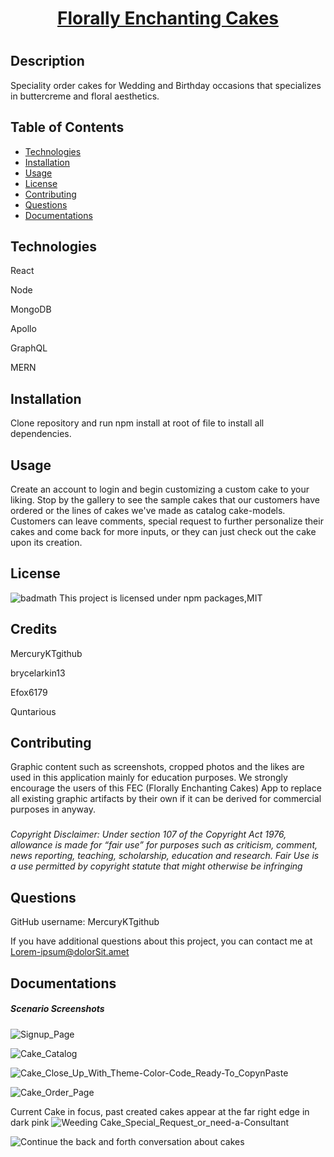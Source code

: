 
       
  <h1 align="center"><a  href="https://staging-designer-cake-app-fec.herokuapp.com" > Florally Enchanting Cakes </a> <h1/>

  ## Description
  Speciality order cakes for Wedding and Birthday occasions that specializes in buttercreme and floral aesthetics.

  ## Table of Contents
  * [Technologies](#technologies)
  * [Installation](#installation)
  * [Usage](#usage)
  * [License](#license)
  * [Contributing](#contributing)
  * [Questions](#questions)
  * [Documentations](#documentations)

  ## Technologies
  React

  Node

  MongoDB

  Apollo

  GraphQL

  MERN
  
  ## Installation
  Clone repository and run npm install at root of file to install all dependencies.

  ## Usage
  Create an account to login and begin customizing a custom cake to your liking. Stop by the gallery to see the sample cakes that our customers have ordered or the lines of cakes we've made as catalog cake-models. Customers can leave comments, special request to further personalize their cakes and come back for more inputs, or they can just check out the cake upon its creation.

  ## License
  ![badmath](https://img.shields.io/npm/l/open)
  This project is licensed under npm packages,MIT
  
  ## Credits
  MercuryKTgithub

  brycelarkin13 

  Efox6179

  Quntarious

  ## Contributing
  Graphic content such as screenshots, cropped photos and the likes are used in this application mainly for education purposes. We strongly encourage the users of this FEC (Florally Enchanting Cakes) App to replace all existing graphic artifacts by their own if it can be derived for commercial purposes in anyway.

  ### 
  _Copyright Disclaimer: Under section 107 of the Copyright Act 1976, allowance is made for “fair use” for purposes such as criticism, comment, news reporting, teaching, scholarship, education and research. Fair Use is a use permitted by copyright statute that might otherwise be infringing_

  ## Questions
  GitHub username: MercuryKTgithub
  
  If you have additional questions about this project, you can contact me at Lorem-ipsum@dolorSit.amet

  ## Documentations 
  ##### Scenario Screenshots

  ![Signup_Page](https://user-images.githubusercontent.com/95730728/171548656-671ce05c-f45f-4c75-ba2b-7767edf52def.png)

  ![Cake_Catalog](https://user-images.githubusercontent.com/95730728/171548682-2a3a4373-9c5c-4ecb-8360-97561a36cd70.png)

  ![Cake_Close_Up_With_Theme-Color-Code_Ready-To_CopynPaste](https://user-images.githubusercontent.com/95730728/171548774-d6d0ce5e-5bce-4bde-9f31-e79514afa5a9.png)

  ![Cake_Order_Page](https://user-images.githubusercontent.com/95730728/171548709-9ad318cb-d176-4b2b-b2ce-d6a0738942cf.png)

  Current Cake in focus, past created cakes appear at the far right edge in dark pink
  ![Weeding Cake_Special_Request_or_need-a-Consultant](https://user-images.githubusercontent.com/95730728/171548844-4ecf6d1d-e801-4976-a3ce-a33f90cf0fe5.png)

  ![Continue the back and forth conversation about cakes](https://user-images.githubusercontent.com/95730728/171548874-265e7a20-5204-4441-b7ce-e1f2182bd17a.png)







